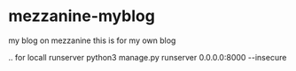 # mezzanine-myblog
my blog on mezzanine
this is for my own blog 

..
for locall runserver
python3 manage.py runserver 0.0.0.0:8000 --insecure
